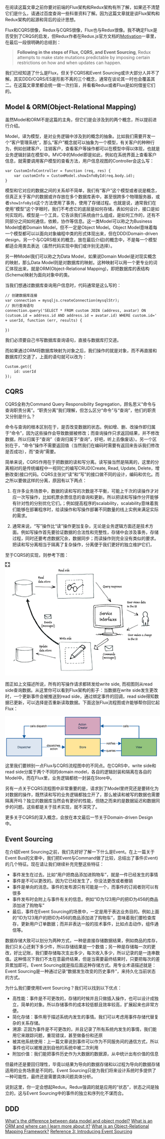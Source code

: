 在阅读这篇文章之前你要对前端的Flux架构和Redux架构有所了解，如果还不清楚它们是什么，请通过百度查询一些科普资料了解。因为这篇文章就是谈Flux架构和Redux架构的起源和背后的设计思想。

Flux和CQRS很像，Redux与CQRS很像，Flux也与Redux很像。我不确定Flux是否受到了CRQS的启发，但Redux作者在Redux.js官方文档的[Motivation](http://redux.js.org/docs/introduction/Motivation.html)一章里，在最后一段很明确的总结到：

>**Following in the steps of Flux, CQRS, and Event Sourcing**, Redux attempts to make state mutations predictable by imposing certain restrictions on how and when updates can happen.

我们已经知道了什么是Flux，但关于CQRS和Event Sourcing或许大部分人并不了解。其实DDD/CQRS/ES是形影不离的三个概念，通常在谈论其一时也会覆盖其二。在这篇文章里都会统一做一次扫盲，并看看Redux或者Flux是如何借鉴它们的。

##  Model & ORM(Object-Relational Mapping)

虽然Model和ORM不是这篇的主角，但它们是会涉及到的两个概念，所以提前进行介绍。

Model，译为模型，是对业务逻辑中涉及到的概念的抽象。比如我们需要开发一个“客户管理系统”，那么“客户”概念就可以抽象为一个模型，有关客户的种种行为，例如创建客户，注销客户，查看客户等操作都可以在模型中得以体现，也就是业务逻辑封装在模型中。MVC中的Model即是如此，例如在系统界面上查看客户信息，就需要调用客户模型的查看方法，用户信息视图的Controller会这么写：

```
var CustomInfoController = function (req, res) {
	var customInfo = CustomModel.showInfoById(req.body.id);
}
```

模型和它对应的数据之间的关系却不简单，我们有“客户”这个模型或者说是概念，但真正关于客户的数据或许存放在多个数据库表中，甚至很跨多个物理服务器，或者`showInfoById`这个方法使用了事务，使用了存储过程。也就是说，通常我们在使用“模型”这个字眼时，我们不考虑它的底层是如何存储，表如何设计，接口是如何实现的。模型是一个工具，它告诉我们系统由什么组成，是如何工作的，还有不同部分之间如何通信，依赖，协作等信息。这一类Model可以称之为Business Model或者Domain Model，但不一定是Object Model。Object Model意味着每一个模型都可以以面向对象编程中类的形式体现出来，但在DDD(Domain-driven design，另一个与CQRS相关的概念，放在最后介绍)的概念中，不是每一个模型都适合用类去表达（虽然代码实现中我们或许别无选择）。

另一种Model我们可以称之为Data Model，如果说Domain Model是对现实概念的映射，那么Data Model则是对数据库的映射。这种映射可以用一个更专业的词汇体现出来，就是ORM(Object-Relational Mapping)，即把数据库的表结构(Schema)映射为面向对象中的类。

当我们想通过数据库查询用户信息时，代码通常是这么写的：

```
// 创建数据库连接
var connection = mysqljs.createConnection(mysqlStr);
// 执行查询语句
connection.query('SELECT * FROM custom JOIN (address, avatar) ON (cutsom.id = address.id AND address.id = avatar.id) WHERE custom.id=' + userId, function (err, results) {
	
})
```
我们必须要自己书写数据库查询语句，直接与数据库打交道。

而如果通过ORM将数据库映射为对象之后，我们操作的就是对象，而不再直接和数据库打交道了，上面的语句就可以改为：

```
Custom.get({
	id: userId
});
```

## CQRS

CQRS全称为Command Query Responsibility Segregation，顾名思义“命令与查询职责分离”。“职责分离”我们理解，但怎么区分“命令”与“查询”，他们的职责又分别是什么？

命令与查询的根本区别在于，是否改变数据的状态。例如增、删、改操作即归属于“命令”，因为这些操作会导致数据被修改；而查询操作只求返回结果，并不修改数据，所以归属于“查询”（查询归属于“查询”，好吧，听上去像废话）。另一个区别在于，“命令”操作不需要返回值（当然我们在编码时需要有返回来告诉我们修改是否成功），而“查询”需要。

简单来说，CQRS作用在于把数据的读和写分离。读写操当然是隔离的，这里的分离相对的是传统编程中一视同仁的编写CRUD(Create, Read, Update, Delete，增删改查)接口代码。CQRS主张对“读”和“写”的接口做不同的设计，编码和优化。而之所以要做这样的分离，原因有以下两点：

1. 在许多业务场景中，数据的读和写的次数是不平衡，可能上千次的读操作才对应一次写操作，比如机票余票信息的查询和更新。所以把读和写操作分开能够有针对性的分别优化它们。；例如提高程序的scalability，scalability意味着我们能够在部署程序时，给读操作和写操作部署不同数量的线上实例来满足实际的需求。

2. 通常来说，“写”操作比“读”操作更加复杂，无论是业务逻辑方面还是技术方面。例如写操作首先要验证数据的合法性和完整性，存储中会涉及事务，存储过程，同时还要考虑数据冗余，数据同步；而读操作则完全没有类似的要求。把读和写分离相当于隔离了复杂操作，分离便于我们更好的独立维护它们，

至于CQRS的实现，则参考下图：

![CQRS](./images/CQRS.png)

图正如上文描述所说，所有的写操作请求都转发给write side, 而视图则从read side查询数据。从这里你可以看到Flux架构的影子：当数据在write side发生更改时，一个更新事件会被推送到read side，通过绑定事件的回调，read side得知数据已更新，可以选择是否重新读取数据。下面这张Flux流程图或许能够帮你回忆起Flux：

![flux-data-flow](./images/flux-data-flow.png)

这里我们要辨别一点Flux与CQRS流程图中的不同点。在CQRS中，write side和read side分属于两个不同的domain model，各自的逻辑封装和隔离在各自的Model中。而在Flux里，业务逻辑都统一封装在Store中。

另有一点关于CQRS流程图中非常重要的是，请求到了Model里终究还是要转化为对数据的操作，既然读和写的业务逻辑都独立开了，那么被读和被写的数据也需要隔离开吗？独立的数据库当然会有更好的性能，但随之而来的是数据延迟和数据同步的问题。这些都是关于技术实现，就不深究了。

更多关于CQRS的深入概念，会放在本文最后一节关于Domain-driven Design中。

## Event Sourcing

在介绍Event Sourcing之前，我们先好好了解一下什么是Event。在上一篇关于Event Bus的文章中，我们把Event与Command做了比较，总结出了事件(Event)的几个特征。现在请让我们继续补充完整这些特征：

- 事件发生在过去。比如“用户把商品添加进购物车”，就是一件已经发生的事情
- 事件是不可以更改的。因为它已经发生了，你没法更改或者撤销
- 事件是单向的消息。事件的发布源只有可能是一个，而事件的订阅者则可以有很多
- 事件发布时会附上与事件有关的信息。例如“ID为123用户的把ID为456的商品添加进了购物车”
- 最后，事件在Event Sourcing的场景中，一定是用于表达业务目的。例如上面的“ID为123用户的把ID为456的商品添加进了购物车”，意味着我们要检查库存，更新用户订单数据；而并非表达一般的技术事件，比如点击动作，组件通信等。

数据存储大致可以划分为两种方式，一种是直接存储数据结果，例如商品的库存，我们只关心还剩下多少件，所以存储结果是一个数值；另一种是存储每一次的更改，好比记账，我们要存储每次支出多少，每次收入多少，所以记录的是一连串数值。这种情况下我们不太在意最终结果，但是当需要最终结果时，只要把每次的差异累加即可。Event Sourcing就是指后面这种存储方式。用专业术语描述就是：Event Sourcing是一种通过记录“数据发生改变的历史事件”，来持久化当前状态的方式。

为什么我们要使用Event Sourcing？我们可以找到以下优点：

- 高性能：事件是不可更改的，存储的时候并且只做插入操作，也可以设计成独立，简单的对象。所以存储事件的成本较低额且效率较高，扩展起来也非常方便。
- 简化存储：事件用于描述系统内发生的事情。我们可以考虑用事件存储代替复杂的关系存储。
- 溯源: 正因为事件是不可更改的，并且记录了所有系统内发生的事情，我们能用它来跟踪问题，重现错误，甚至做备份和还原
- 被其他系统使用：上一篇文章说到事件可以作为不同服务间的通信方式，所以事件也可以被推送到自他的系统中被二次利用
- 附加价值：我们能把事件历史作为大数据的数据源，从中统计出有价值的信息

但最终还是要回归理性，毕竟以结果为导向的数据存储和以过程为导向的数据存储适用的业务场景是不同的。Event Sourcing只是为我们将来设计系统时多提供了一种可能性，最终还是需要具体问题具体分析。

说到这里，你一定会想起Redux。Redux强调的就是应用的“状态”，状态之间是独立的，这与Event Sourcing中的事件的独立和序列化不谋而合。


## DDD




[What's the difference between data model and object model?](http://stackoverflow.com/questions/2446002/whats-the-difference-between-data-model-and-object-model)
[What is an ORM and where can I learn more about it?](http://stackoverflow.com/questions/1279613/what-is-an-orm-and-where-can-i-learn-more-about-it)
[What is an Object-Relational Mapping Framework?](http://stackoverflow.com/questions/1152299/what-is-an-object-relational-mapping-framework)
[Reference 3: Introducing Event Sourcing](https://msdn.microsoft.com/en-us/library/jj591559.aspx)